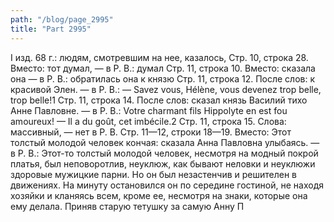 ```yaml
---
path: "/blog/page_2995"
title: "Part 2995"
---
```


I изд. 68 г.: людям, смотревшим на нее, казалось,
Стр. 10, строка 28.
Вместо: тот думал, — в Р. В.: думал
Стр. 11, строка 10.
Вместо: сказала она — в Р. В.: обратилась она к князю
Стр. 11, строка 12.
После слов: к красивой Элен. — в Р. В.: — Savez vous, Hélène, vous devenez trop belle, trop belle!1
Стр. 11, строка 14.
После слов: сказал князь Василий тихо Анне Павловне. — в Р. В.: Votre charmant fils Hippolyte en est fou amoureux! — Il a du goût, cet imbécile.2
Стр. 11, строка 15.
Слова: массивный, — нет в Р. В.
Стр. 11—12, строки 18—19.
Вместо: Этот толстый молодой человек кончая: сказала Анна Павловна улыбаясь. — в Р. В.: Этот-то толстый молодой человек, несмотря на модный покрой платья, был неповоротлив, неуклюж, как бывают неловки и неуклюжи здоровые мужицкие парни. Но он был незастенчив и решителен в движениях. На минуту остановился он по середине гостиной, не находя хозяйки и кланяясь всем, кроме ее, несмотря на знаки, которые она ему делала. Приняв старую тетушку за самую Анну П
